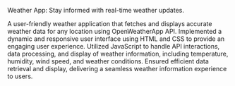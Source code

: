 Weather App: Stay informed with real-time weather updates. 

A user-friendly weather application that fetches and displays accurate weather data for any location using OpenWeatherApp API.
Implemented a dynamic and responsive user interface using HTML and CSS to provide an engaging user experience.
Utilized JavaScript to handle API interactions, data processing, and display of weather information, including temperature, humidity, wind speed, and weather conditions.
Ensured efficient data retrieval and display, delivering a seamless weather information experience to users.
